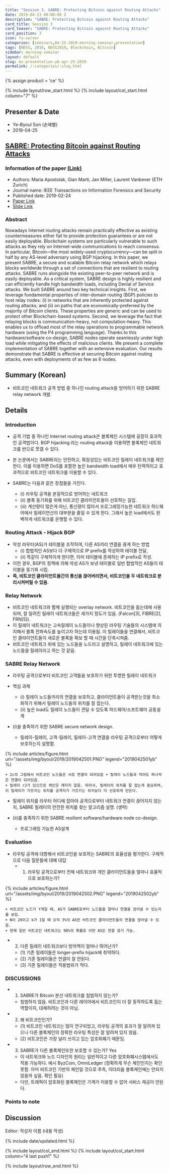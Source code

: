 ```yaml
---
title: "Session 3. SABRE: Protecting Bitcoin against Routing Attacks"
date: 2019-04-23 00:00:00 Z
description: "SABRE: Protecting Bitcoin against Routing Attacks"
card_title: Session 3
card_teaser: "SABRE: Protecting Bitcoin against Routing Attacks"
card_position: 3
icon: fa-server
categories: [seminars,04-25-2019-morning-seminar,presentation]
tags: [NDSS, 2019, NDSS2019, Blockchain, Bitcoin]
sidebar: morning-seminar
layout: default
slug: ms-presentation-yb-apr-25-2019
permalink: /:categories/:slug.html
---
```


{% assign product = 'ce' %}

{% include layout/row_start.html %}
{% include layout/col_start.html column="7" %}

## Presenter & Date
+ Ye-Byoul Son (손예별)
+ 2019-04-25

## [SABRE: Protecting Bitcoin against Routing Attacks](https://inhaucs.github.io/seminars/04-25-2019-morning-seminar/presentation/ms-presentation-yb-apr-25-2019.html)

### Information of the paper [(Link)](https://www.ndss-symposium.org/ndss-paper/sabre-protecting-bitcoin-against-routing-attacks/)
+ Authors: Maria Apostolak, Gian Marti, Jan Miller, Laurent Vanbever (ETH Zurich)
+ Journal name: IEEE Transactions on Information Forensics and Security
+ Published date: 2019-02-24
+ [Paper Link](https://www.ndss-symposium.org/wp-content/uploads/2019/02/ndss2019_02A-1_Apostolaki_paper.pdf)
+ [Slide Link](https://www.ndss-symposium.org/wp-content/uploads/ndss2019_02A-1_Apostolaki_slides.pdf)

### Abstract
Nowadays Internet routing attacks remain practically effective as existing countermeasures either fail to provide protection guarantees or are not easily deployable. Blockchain systems are particularly vulnerable to such attacks as they rely on Internet-wide communications to reach consensus. In particular, Bitcoin—the most widely-used cryptocurrency—can be split in half by any AS-level adversary using BGP hijacking.
 In this paper, we present SABRE, a secure and scalable Bitcoin relay network which relays blocks worldwide through a set of connections that are resilient to routing attacks. SABRE runs alongside the existing peer-to-peer network and is easily deployable. As a critical system, SABRE design is highly resilient and can efficiently handle high bandwidth loads, including Denial
of Service attacks. 
 We built SABRE around two key technical insights. First, we leverage fundamental properties of inter-domain routing (BGP) policies to host relay nodes: (i) in networks that are inherently protected against routing attacks; and (ii) on paths that are economically-preferred by the majority of Bitcoin clients. These properties are generic and can be used to protect other Blockchain-based systems. Second, we leverage the fact that relaying blocks is communication-heavy, not computation-heavy. This enables us to offload most of the relay operations to programmable network hardware (using the P4 programming language). Thanks to this hardware/software co-design, SABRE nodes operate seamlessly under high load while mitigating the effects of malicious clients. 
 We present a complete implementation of SABRE together with an extensive evaluation. Our results demonstrate that SABRE is effective at securing Bitcoin against routing attacks, even with deployments of as few as 6 nodes.
 
## Summary (Korean)
+ 비트코인 네트워크 공격 방법 중 하나인 routing attack을 방어하기 위한 SABRE relay network 개발.

## Details
### Introduction
+ 공격 기법 중 하나인 Internet routing attack은 블록체인 시스템에 굉장히 효과적인 공격법이다. BGP hijacking 라는 routing attack을 이용하면 블록체인 네트워크를 반으로 쪼갤 수 있다.
+ 본 논문에서는 SABRE라는 안전하고, 확장성있는 비트코인 릴레이 네트워크를 제안한다. 이를 이용하면 DoS를 포함한 높은 bandwidth load에서 매우 탄력적이고 효과적으로 비트코인 네트워크를 이용할 수 있다.

+ SABRE는 다음과 같은 장점들을 가진다.
  + (i) 라우팅 공격을 본질적으로 방어하는 네트워크
  + (ii) 블록 동기화를 위해 비트코인 클라이언트들이 선호하는 길임.
  + (iii) 계산량이 많은게 아닌, 통신량이 많아서 프로그래밍가능한 네트워크 하드웨어에서 릴레이연산의 대부분을 줄일 수 있게 한다. 그래서 높은 load에서도 완벽하게 네트워크를 운행할 수 있다.

### Routing Attack - Hijack BGP
+ 악성 라우터(AS)가 테이블을 조작하여, 다른 AS끼리 연결을 끊게 하는 방법
  + (i) 합법적인 AS보다 더 구체적으로 IP prefix를 작성하여 테이블 전달,
  + (ii) 똑같이 구체적이게 한다면, 이미 테이블에 존재하는 IP prefix로 작성.
+ 이런 경우, BGP의 정책에 의해 악성 AS가 보낸 테이블로 일반 합법적인 AS들이 테이블을 동기화 시킴.
+ **즉, 비트코인 클라이언트들간의 통신을 끊어버리면서, 비트코인을 두 네트워크로 분리시켜버릴 수 있음.**

### Relay Network
+ 비트코인 네트워크와 함께 실행되는 overlay network. 비트코인을 돕는데에 사용되며, 잘 알려진 릴레이 네트워크들은 세가지 정도가 있음. (Falcon[3], FIBRE[2], FRN[5]).
+ 이 릴레이 네트워크는 고속릴레이 노드들이나 향상된 라우팅 기술들의 시스템에 의지해서 블록 전파속도를 높이고자 하는데 이용됨. 이 릴레이들을 연결해서, 비트코인 클라이언트들이 새로운 블록을 확보 할 때 시간을 단축시켜줌.
+ 비트코인 네트워크 위에 있는 노드들을 노드라고 설명하고, 릴레이 네트워크에 있는 노드들을 릴레이라고 하는 것 같음.

### SABRE Relay Network
+ 라우팅 공격으로부터 비트코인 고객들을 보호하기 위한 투명한 릴레이 네트워크

+ 핵심 과제
  + (i) 릴레이 노드들끼리의 연결을 보호하고, 클라이언트들이 공격받는것을 최소화하기 위해서 릴레이 노드들의 위치를 잘 잡는다. 
  + (ii) 높은 load도 릴레이 노드들이 견딜 수 있도록 하드웨어/소프트웨어 공동설계 

+ (i)을 충족하기 위한 SABRE secure network design.
  + 릴레이-릴레이, 고객-릴레이, 릴레이-고객 연결을 라우팅 공격으로부터 어떻게 보호하는지 설명함.

{% include articles/figure.html url="/assets/img/byoul/2019/2019042501.PNG" legend="2019042501yb" %}
  
    + 2c의 그림에서 비트코인 노드들은 서로 연결이 되어있음 + 릴레이 노드들과 적어도 하나씩은 연결이 되어있음.
    + 릴레이 r2가 있으므로 체인은 깨지지 않음. 따라서, 릴레이의 위치를 잘 잡는게 중요하며, 이 릴레이가 가르키는 위치를 공격자가 가르키는 위치보다 더 선호하게 만든다.
  + 릴레이 위치를 라우터 어디에 잡아야 공격으로부터 네트워크 연결이 끊어지지 않는지, SABRE 릴레이의 안전한 위치를 찾는 알고리즘 설명. (생략)

+ (ii)를 충족하기 위한 SABRE resilient software/hardware node co-design. 
  + 프로그래밍 가능한 AS설계

### Evaluation
+ 라우팅 공격에 대항해서 비트코인을 보호하는 SABRE의 효율성을 평가한다. 구체적으로 다음 질문들에 대해 대답
  + 1) 라우팅 공격으로부터 전체 네트워크와 개인 클라이언트들을 얼마나 효율적으로 보호하는가?
  
{% include articles/figure.html url="/assets/img/byoul/2019/2019042502.PNG" legend="2019042502yb" %}
  
    + 비트코인 노드가 Y개일 때, AS가 SABRE로부터 노드들을 얼마나 연결을 끊어낼 수 있는지를 보임.
    + N이 20이고 k가 1일 때 오직 3%의 AS만 비트코인 클라이언트들의 연결을 끊어낼 수 있음.
    + 현재 일반 비트코인 네트워크는 90%의 확률로 어떤 AS든 연결 끊기 가능.

  + 2) 다른 릴레이 네트워크보다 방어책이 얼마나 뛰어난가?
    + (1) 기존 릴레이들은 longer-prefix hijack에 취약하다.
    + (2) 기존 릴레이들은 연결이 잘 안된다.
    + (3) 기존 릴레이들은 적용범위가 적다.


### DISCUSSIONS
+ 1) SABRE가 Bitcoin 분산 네트워크를 침범하지 않는가?
  + 침범하지 않음. 비트코인과 다른 레이어에서 비트코인이 더 잘 동작하도록 돕는 역할이지, 대체하려는 것이 아님. 
+ 2) 왜 비트코인인가?
  + (1) 비트코인 네트워크는 많이 연구되었고, 라우팅 공격의 효과가 잘 알려져 있으나 다른 블록체인의 정확한 라우팅 특성은 잘 알려져 있지 않음.
  + (2) 비트코인은 가장 널리 쓰이고 있는 암호화폐기 때문임.

+ 3) SABRE가 다른 블록체인또한 보호할 수 있는가? Yes
  + 이 네트워크와 노드 디자인의 원리는 일반적이고 다른 암호화폐시스템에서도 적용 가능하다. 예시 ByzCoin, OmniLedger (정확하게 무슨 체인인지는 확인 못함. 아마 비트코인 기반의 체인일 것으로 추측, 이더리움 블록체인에는 안되지 않을까 싶음. 확인 필요)
  + 다만, 트래픽이 암호화된 블록체인은 기계가 이용할 수 없어 서비스 제공이 안된다. 


### Points to note


## Discussion
Editor: 작성자 이름
(내용 작성)


{% include date/updated.html %}

{% include layout/col_end.html %}
{% include layout/col_start.html column="4 last push1" %}

{% include layout/row_end.html %}
